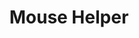 ﻿---
lang: fr
title: Mouse Helper
sections:
  - section_id: main
    type: section_hero
    image: /:pagelang:/images/welcome.png
    image_alt: Bienvenue à Mouse Helper, ton assistant pour la souris
    title: Mouse Helper 3.0
    content: >-
        ***MouseHelper*** est une suite logicielle gratuite de petits assistants, disponible pour le système d'exploitation Windows (7 et supérieur).

         Le programme ***MouseHelper*** original, v2.0, a été rejoint par plus d'assistants cette fois, vous permettant d'améliorer la manipulation de la souris et du clavier.
    actions:
      - label: Télécharger
        url: /:pagelang:/download
        style: primary
        has_icon: false
        icon: arrow-left
        icon_position: left
        new_window: false
        no_follow: false
        type: action
      - label: Faire un don!
        url: https://www.anapar.org/socio/haz-un-donativo/
        style: secondary
  - section_id: features
    type: section_features
    background: gray
    title: Caractéristiques
    subtitle: >-
      Améliore la stabilité de la souris et du clavier même si votre main tremble
    features:
      - title: MouseHelper
        image: /:pagelang:/images/MouseHelper/0.png
        image_alt: Contrôler le pointeur de la souris
        content: >-
          Avec ***MouseHelper***, vous pouvez contrôler la vitesse de la souris, le temps qu'il faut pour appuyer sur ses boutons ou les opérations de glisser-déposer
        actions:
          - label: Learn more
            url: /:pagelang:/mouseHelperFeatures
            style: secondary
            has_icon: true
            icon: arrow-right
            icon_position: right
      - title: MouseJoyHelper
        image: /:pagelang:/images/MouseJoyHelper/0.png
        image_alt: MouseJoyHelper
        content: >-
          Avec ***MouseJoyHelper*** vous pouvez contrôler la souris avec une manette

        actions:
          - label: Learn more
            url: /:pagelang:/mouseJoyHelperFeatures
            style: secondary
            has_icon: true
            icon: arrow-right
            icon_position: right
      - title: KeyBoardHelper & MouseKeysHelper
        image: /:pagelang:/images/KeyBoardHelper/0.png
        image_alt: KeyBoardHelper et MouseKeysHelper
        content: >-
          Avec ***KeyBoardHelper*** et ***MouseKeysHelper*** vous contrôlerez les frappes et déplacerez la souris à l'aide de votre clavier
        actions:
          - label: Learn more
            url: /:pagelang:/keyboardHelperFeatures
            style: secondary
            has_icon: true
            icon: arrow-right
            icon_position: right
      - title: MiniHelpers
        image: /:pagelang:/images/MiniHelpers/0.png
        image_alt: MiniHelpers
        content: >-
          Les ***MiniHelpers*** sont de petits composants qui vous permettent d'effectuer des tâches plus spécialisées, et de tirer le meilleur parti de tous les boutons de votre manette
        actions:
          - label: Learn more
            url: /:pagelang:/miniHelperFeatures
            style: secondary
            has_icon: true
            icon: arrow-right
            icon_position: right
      - title: Configurez-le à votre guise
        image: /:pagelang:/images/Configuration/0.png
        image_alt: Setup screen
        content: >-
          ***MouseHelper*** vous permet de choisir la langue, de décider si vous voulez qu'il démarre ou non lorsque Windows le fait ou même de l'exécuter en mode Administrateur, pour le faire sans restrictions
  - section_id: make-a-donation
    type: section_cta
    title: Faire un don !
    subtitle: >-
          Ce logiciel est libre d'exécuter et de distribuer, mais vous pouvez faire un don à n'importe quelle association d'aide si vous en avez envie.

          Je vous suggère de le faire dans une association Parkinson, comme [ANAPAR](http://www.anapar.org/) ou [Spanish Parkinson's Federation](https://www.esparkinson.es/)
    actions:
      - label: Faire un don !
        url: https://www.anapar.org/socio/haz-un-donativo/
        style: primary
seo:
  title: Mouse Helper
  description: L'aperçu de MouseHelper
  extra:
    - name: 'og:type'
      value: website
      keyName: property
    - name: 'og:title'
      value: Mouse Helper
      keyName: property
    - name: 'og:description'
      value: Votre assistant de souris
      keyName: property
    - name: 'og:image'
      value: :pagelang:/images/feature0.png
      keyName: property
      relativeUrl: true
    - name: 'twitter:card'
      value: summary_large_image
    - name: 'twitter:title'
      value: Mouse Helper
    - name: 'twitter:description'
      value: Votre assistant de souris
    - name: 'twitter:image'
      value: :pagelang:/images/feature0.png
      relativeUrl: true
layout: landing
---
